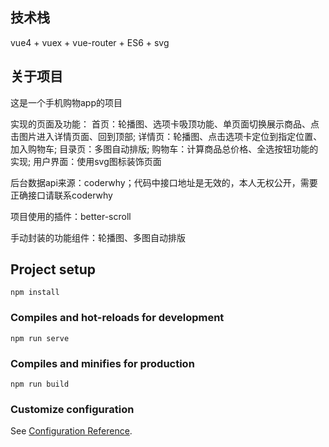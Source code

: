## 技术栈
vue4 + vuex + vue-router + ES6 + svg

## 关于项目
这是一个手机购物app的项目

实现的页面及功能：
首页：轮播图、选项卡吸顶功能、单页面切换展示商品、点击图片进入详情页面、回到顶部;
详情页：轮播图、点击选项卡定位到指定位置、加入购物车;
目录页：多图自动排版;
购物车：计算商品总价格、全选按钮功能的实现;
用户界面：使用svg图标装饰页面

后台数据api来源：coderwhy；代码中接口地址是无效的，本人无权公开，需要正确接口请联系coderwhy

项目使用的插件：better-scroll

手动封装的功能组件：轮播图、多图自动排版

## Project setup
```
npm install
```

### Compiles and hot-reloads for development
```
npm run serve
```

### Compiles and minifies for production
```
npm run build
```

### Customize configuration
See [Configuration Reference](https://cli.vuejs.org/config/).
